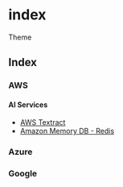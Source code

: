 # index

Theme

## Index

### AWS

#### AI Services

* [AWS Textract](aws/aws-textract/)
* [Amazon Memory DB - Redis](aws/amazon-memory-db-for-redis/)

### Azure

### Google
